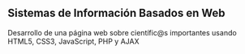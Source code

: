 ## Sistemas de Información Basados en Web

Desarrollo de una página web sobre científic@s importantes usando HTML5, CSS3, JavaScript, PHP y AJAX